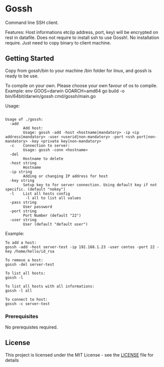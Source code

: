 # Gossh

Command line SSH client.

Features:
Host informations etc(ip address, port, key) will be encrypted on rest in datafile.
Does not require to install ssh to use Gossh!.
No installation require. Just need to copy binary to client machine.

## Getting Started

Copy from gossh/bin to your machine /bin folder for linux, and gossh is ready to be use.

To compile on your own. Please choose your own favour of os to compile.
Example:
env GOOS=darwin GOARCH=amd64 go build -o bin/64bit/darwin/gossh cmd/gossh/main.go

Usage:

```golang

Usage of ./gossh:
  -add
        Add host:
        Usage: gossh -add -host <hostname|mandatory> -ip <ip address|mandatory> -user <userid|non-mandatory> -port <ssh port|non-mandatory> -key <private key|non-mandatory>
  -c    Connection to server:
        Usage: gossh -conn <hostname>
  -del
        Hostname to delete
  -host string
        Hostname
  -ip string
        Adding or changing IP address for host
  -key string
        Setup key to for server connection. Using default key if not specific. (default "nokey")
  -l    List all hosts config
         -l all to list all values
  -pass string
        User password
  -port string
        Port Number (default "22")
  -user string
        User (default "default user")
```

Example:

```golang
To add a host:
gossh -add -host server-test -ip 192.168.1.23 -user centos -port 22 -key /home/hello/id_rsa

To remove a host:
gossh -del server-test

To list all hosts:
gossh -l

To list all hosts with all informations:
gossh -l all

To connect to host:
gossh -c server-test
```

### Prerequisites

No prerequistes required.

## License

This project is licensed under the MIT License - see the [LICENSE](LICENSE) file for details
